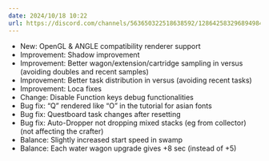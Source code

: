 ```yaml
---
date: 2024/10/18 10:22
url: https://discord.com/channels/563650322518638592/1286425832968949840/1296644551641137162
---
```

- New: OpenGL & ANGLE compatibility renderer support
- Improvement: Shadow improvement
- Improvement: Better wagon/extension/cartridge sampling in versus (avoiding doubles and recent samples)
- Improvement: Better task distribution in versus (avoiding recent tasks)
- Improvement: Loca fixes
- Change: Disable Function keys debug functionalities
- Bug fix: “Q” rendered like “O” in the tutorial for asian fonts
- Bug fix: Questboard task changes after resetting
- Bug fix: Auto-Dropper not dropping mixed stacks (eg from collector) (not affecting the crafter)
- Balance: Slightly increased start speed in swamp
- Balance: Each water wagon upgrade gives +8 sec (instead of +5)
